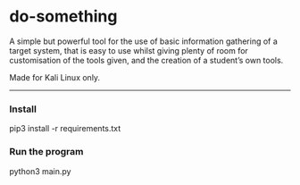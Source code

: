 # do-something
A simple but powerful tool  for the use of basic information gathering of a target system, that is easy to use whilst giving plenty of room for customisation of the tools given, and the creation of a student’s own tools.

Made for Kali Linux only.

---

### Install
pip3 install -r requirements.txt

### Run the program
python3 main.py

